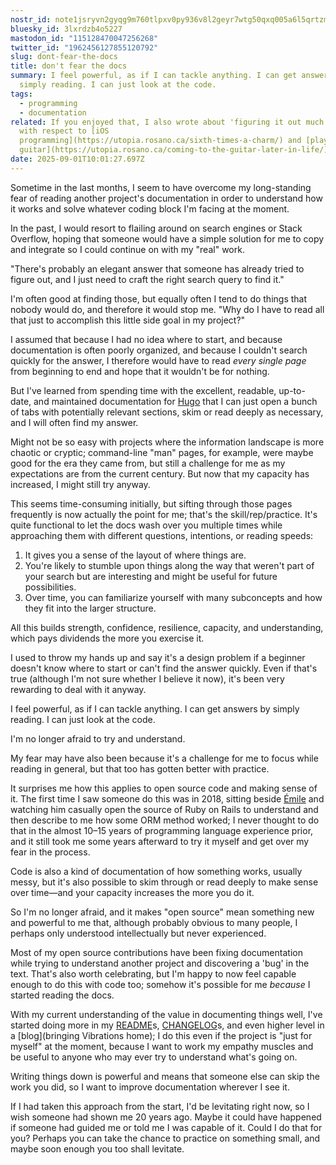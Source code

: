 ```yaml
---
nostr_id: note1jsryvn2gyqg9m760tlpxv0py936v8l2geyr7wtg50qxq005a6l5qrtzmck
bluesky_id: 3lxrdzb4o5227
mastodon_id: "115128470047256268"
twitter_id: "1962456127855120792"
slug: dont-fear-the-docs
title: don't fear the docs
summary: I feel powerful, as if I can tackle anything. I can get answers by
  simply reading. I can just look at the code.
tags:
  - programming
  - documentation
related: If you enjoyed that, I also wrote about 'figuring it out much later'
  with respect to [iOS
  programming](https://utopia.rosano.ca/sixth-times-a-charm/) and [playing the
  guitar](https://utopia.rosano.ca/coming-to-the-guitar-later-in-life/).
date: 2025-09-01T10:01:27.697Z
---
```

Sometime in the last months, I seem to have overcome my long-standing fear of reading another project's documentation in order to understand how it works and solve whatever coding block I'm facing at the moment.

In the past, I would resort to flailing around on search engines or Stack Overflow, hoping that someone would have a simple solution for me to copy and integrate so I could continue on with my "real" work.

"There's probably an elegant answer that someone has already tried to figure out, and I just need to craft the right search query to find it."

I'm often good at finding those, but equally often I tend to do things that nobody would do, and therefore it would stop me. "Why do I have to read all that just to accomplish this little side goal in my project?"

I assumed that because I had no idea where to start, and because documentation is often poorly organized, and because I couldn't search quickly for the answer, I therefore would have to read *every single page* from beginning to end and hope that it wouldn't be for nothing.

But I've learned from spending time with the excellent, readable, up-to-date, and maintained documentation for [Hugo](https://gohugo.io) that I can just open a bunch of tabs with potentially relevant sections, skim or read deeply as necessary, and I will often find my answer.

Might not be so easy with projects where the information landscape is more chaotic or cryptic; command-line "man" pages, for example, were maybe good for the era they came from, but still a challenge for me as my expectations are from the current century. But now that my capacity has increased, I might still try anyway.

This seems time-consuming initially, but sifting through those pages frequently is now actually the point for me; that's the skill/rep/practice. It's quite functional to let the docs wash over you multiple times while approaching them with different questions, intentions, or reading speeds:

1.  It gives you a sense of the layout of where things are.
2. You're likely to stumble upon things along the way that weren't part of your search but are interesting and might be useful for future possibilities.
3. Over time, you can familiarize yourself with many subconcepts and how they fit into the larger structure.

All this builds strength, confidence, resilience, capacity, and understanding, which pays dividends the more you exercise it.

I used to throw my hands up and say it's a design problem if a beginner doesn't know where to start or can't find the answer quickly. Even if that's true (although I'm not sure whether I believe it now), it's been very rewarding to deal with it anyway.

I feel powerful, as if I can tackle anything. I can get answers by simply reading. I can just look at the code.

I'm no longer afraid to try and understand.

My fear may have also been because it's a challenge for me to focus while reading in general, but that too has gotten better with practice.

It surprises me how this applies to open source code and making sense of it. The first time I saw someone do this was in 2018, sitting beside [Émile](https://emile.pl) and watching him casually open the source of Ruby on Rails to understand and then describe to me how some ORM method worked; I never thought to do that in the almost 10–15 years of programming language experience prior, and it still took me some years afterward to try it myself and get over my fear in the process.

Code is also a kind of documentation of how something works, usually messy, but it's also possible to skim through or read deeply to make sense over time—and your capacity increases the more you do it.

So I'm no longer afraid, and it makes "open source" mean something new and powerful to me that, although probably obvious to many people, I perhaps only understood intellectually but never experienced.

Most of my open source contributions have been fixing documentation while trying to understand another project and discovering a 'bug' in the text. That's also worth celebrating, but I'm happy to now feel capable enough to do this with code too; somehow it's possible for me *because* I started reading the docs.

With my current understanding of the value in documenting things well, I've started doing more in my [README](https://github.com/rosano/home/blob/master/README.md)s, [CHANGELOG](https://github.com/rosano/home/blob/master/CHANGELOG.md)s, and even higher level in a [blog](bringing Vibrations home); I do this even if the project is "just for myself" at the moment, because I want to work my empathy muscles and be useful to anyone who may ever try to understand what's going on.

Writing things down is powerful and means that someone else can skip the work you did, so I want to improve documentation wherever I see it.

If I had taken this approach from the start, I'd be levitating right now, so I wish someone had shown me 20 years ago. Maybe it could have happened if someone had guided me or told me I was capable of it. Could I do that for you? Perhaps you can take the chance to practice on something small, and maybe soon enough you too shall levitate.

